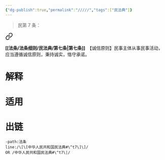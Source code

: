 ```yaml
---
{"dg-publish":true,"permalink":"/////","tags":["民法典"]}
---
```


>民第 7 条：
<div class="transclusion internal-embed is-loaded"><a class="markdown-embed-link" href="/////#t7" aria-label="Open link"><svg xmlns="http://www.w3.org/2000/svg" width="24" height="24" viewBox="0 0 24 24" fill="none" stroke="currentColor" stroke-width="2" stroke-linecap="round" stroke-linejoin="round" class="svg-icon lucide-link"><path d="M10 13a5 5 0 0 0 7.54.54l3-3a5 5 0 0 0-7.07-7.07l-1.72 1.71"></path><path d="M14 11a5 5 0 0 0-7.54-.54l-3 3a5 5 0 0 0 7.07 7.07l1.71-1.71"></path></svg></a><div class="markdown-embed">



**[[法条/法条细则/民法典/第七条\|第七条]]**　【诚信原则】民事主体从事民事活动，应当遵循诚信原则，秉持诚实，恪守承诺。 

</div></div>

# 解释
# 适用
# 出链
```query
-path:法条
line:/\[\[中华人民共和国民法典#\^t7\]\]/
OR /中华人民共和国民法典#\^t7\|/
```


